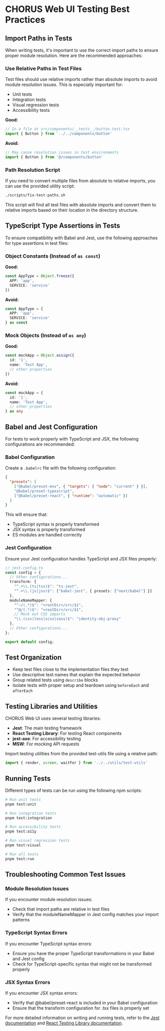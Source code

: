 # CHORUS Web UI Testing Best Practices

## Import Paths in Tests

When writing tests, it's important to use the correct import paths to ensure proper module resolution. Here are the recommended approaches:

### Use Relative Paths in Test Files

Test files should use relative imports rather than absolute imports to avoid module resolution issues. This is especially important for:

- Unit tests
- Integration tests
- Visual regression tests
- Accessibility tests

**Good:**
```typescript
// In a file at src/components/__tests__/button.test.tsx
import { Button } from '../../components/button'
```

**Avoid:**
```typescript
// May cause resolution issues in test environments
import { Button } from '@/components/button'
```

### Path Resolution Script

If you need to convert multiple files from absolute to relative imports, you can use the provided utility script:

```bash
./scripts/fix-test-paths.sh
```

This script will find all test files with absolute imports and convert them to relative imports based on their location in the directory structure.

## TypeScript Type Assertions in Tests

To ensure compatibility with Babel and Jest, use the following approaches for type assertions in test files:

### Object Constants (Instead of `as const`)

**Good:**
```typescript
const AppType = Object.freeze({
  APP: 'app',
  SERVICE: 'service'
})
```

**Avoid:**
```typescript
const AppType = {
  APP: 'app',
  SERVICE: 'service'
} as const
```

### Mock Objects (Instead of `as any`)

**Good:**
```typescript
const mockApp = Object.assign({
  id: '1',
  name: 'Test App',
  // other properties
})
```

**Avoid:**
```typescript
const mockApp = {
  id: '1',
  name: 'Test App',
  // other properties
} as any
```

## Babel and Jest Configuration

For tests to work properly with TypeScript and JSX, the following configurations are recommended:

### Babel Configuration

Create a `.babelrc` file with the following configuration:

```json
{
  "presets": [
    ["@babel/preset-env", { "targets": { "node": "current" } }],
    "@babel/preset-typescript",
    ["@babel/preset-react", { "runtime": "automatic" }]
  ]
}
```

This will ensure that:
- TypeScript syntax is properly transformed
- JSX syntax is properly transformed
- ES modules are handled correctly

### Jest Configuration

Ensure your Jest configuration handles TypeScript and JSX files properly:

```typescript
// jest.config.ts
const config = {
  // Other configurations...
  transform: {
    "^.+\\.(ts|tsx)$": "ts-jest",
    "^.+\\.(js|jsx)$": ["babel-jest", { presets: ["next/babel"] }]
  },
  moduleNameMapper: {
    "^~/(.*)$": "<rootDir>/src/$1",
    "^@/(.*)$": "<rootDir>/src/$1",
    // Mock out CSS imports
    "\\.(css|less|scss|sass)$": "identity-obj-proxy"
  },
  // Other configurations...
};

export default config;
```

## Test Organization

- Keep test files close to the implementation files they test
- Use descriptive test names that explain the expected behavior
- Group related tests using `describe` blocks
- Isolate tests with proper setup and teardown using `beforeEach` and `afterEach`

## Testing Libraries and Utilities

CHORUS Web UI uses several testing libraries:

- **Jest**: The main testing framework
- **React Testing Library**: For testing React components
- **jest-axe**: For accessibility testing
- **MSW**: For mocking API requests

Import testing utilities from the provided test-utils file using a relative path:

```typescript
import { render, screen, waitFor } from '../../utils/test-utils'
```

## Running Tests

Different types of tests can be run using the following npm scripts:

```bash
# Run unit tests
pnpm test:unit

# Run integration tests
pnpm test:integration

# Run accessibility tests
pnpm test:a11y

# Run visual regression tests
pnpm test:visual

# Run all tests
pnpm test:run
```

## Troubleshooting Common Test Issues

### Module Resolution Issues

If you encounter module resolution issues:
- Check that import paths are relative in test files
- Verify that the moduleNameMapper in Jest config matches your import patterns

### TypeScript Syntax Errors

If you encounter TypeScript syntax errors:
- Ensure you have the proper TypeScript transformations in your Babel and Jest config
- Check for TypeScript-specific syntax that might not be transformed properly

### JSX Syntax Errors

If you encounter JSX syntax errors:
- Verify that @babel/preset-react is included in your Babel configuration
- Ensure that the transform configuration for .tsx files is properly set

For more detailed information on writing and running tests, refer to the [Jest documentation](https://jestjs.io/docs/getting-started) and [React Testing Library documentation](https://testing-library.com/docs/react-testing-library/intro).
